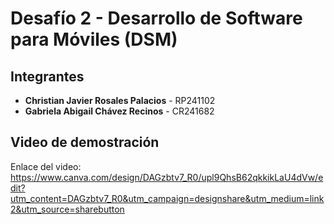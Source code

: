 # Desafío 2 - Desarrollo de Software para Móviles (DSM)

## Integrantes

- **Christian Javier Rosales Palacios** - RP241102  
- **Gabriela Abigail Chávez Recinos** - CR241682  

## Video de demostración
Enlace del video: https://www.canva.com/design/DAGzbtv7_R0/upl9QhsB62qkkikLaU4dVw/edit?utm_content=DAGzbtv7_R0&utm_campaign=designshare&utm_medium=link2&utm_source=sharebutton

